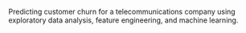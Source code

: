 Predicting customer churn for a telecommunications company using exploratory data analysis, feature engineering, and machine learning.
